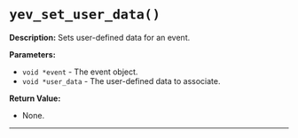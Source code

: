 # `yev_set_user_data()`

**Description:**
Sets user-defined data for an event.

**Parameters:**
- `void *event` - The event object.
- `void *user_data` - The user-defined data to associate.

**Return Value:**
- None.

---
